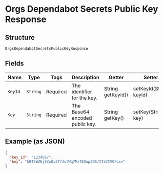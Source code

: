 
# Orgs Dependabot Secrets Public Key Response

## Structure

`OrgsDependabotSecretsPublicKeyResponse`

## Fields

| Name | Type | Tags | Description | Getter | Setter |
|  --- | --- | --- | --- | --- | --- |
| `KeyId` | `String` | Required | The identifier for the key. | String getKeyId() | setKeyId(String keyId) |
| `Key` | `String` | Required | The Base64 encoded public key. | String getKey() | setKey(String key) |

## Example (as JSON)

```json
{
  "key_id": "1234567",
  "key": "hBT5WZEj8ZoOv6TYJsfWq7MxTEQopZO5/IT3ZCVQPzs="
}
```

